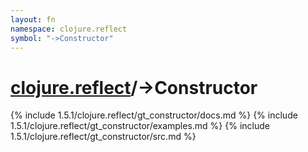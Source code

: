 ```yaml
---
layout: fn
namespace: clojure.reflect
symbol: "->Constructor"
---
```


# [clojure.reflect](../)/->Constructor

{% include 1.5.1/clojure.reflect/gt_constructor/docs.md %}
{% include 1.5.1/clojure.reflect/gt_constructor/examples.md %}
{% include 1.5.1/clojure.reflect/gt_constructor/src.md %}

